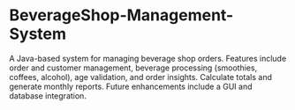 # BeverageShop-Management-System
A Java-based system for managing beverage shop orders. Features include order and customer management, beverage processing (smoothies, coffees, alcohol), age validation, and order insights. Calculate totals and generate monthly reports. Future enhancements include a GUI and database integration.
